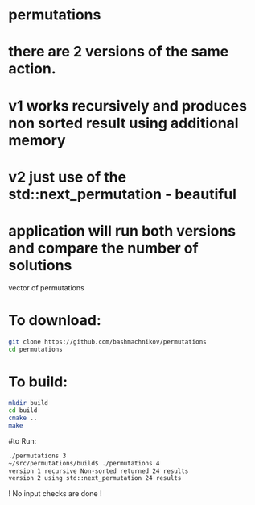 # permutations

# there are 2 versions of the same action.
# 	v1 works recursively and produces non sorted result using additional memory 
#	v2 just use of the std::next_permutation - beautiful
# application will run both versions and compare the number of solutions 


vector of permutations
# To download:
```sh
git clone https://github.com/bashmachnikov/permutations
cd permutations
```
# To build:
```sh
mkdir build
cd build
cmake ..
make
```

#to Run:
```sh
./permutations 3
~/src/permutations/build$ ./permutations 4
version 1 recursive Non-sorted returned 24 results
version 2 using std::next_permutation 24 results
```

! No input checks are done !
